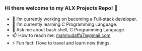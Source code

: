 ### Hi there welcome to my ALX Projects Repo! 👋

- 🔭 I’m currently working on becoming a Full-stack developer.
- 🌱 I’m currently learning C Programming Language.
- 💬 Ask me about bash shell, C Programming Language.
- 📫 How to reach me: mahmudaffa7@gmail.com
- ⚡ Fun fact: I love to travel and learn new things.
